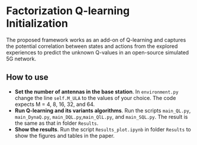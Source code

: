 # Factorization Q-learning Initialization

The proposed framework works as an add-on of Q-learning and captures the potential correlation between states and
actions from the explored experiences to predict the unknown Q-values in an open-source simulated 5G network.

## How to use
* **Set the number of antennas in the base station**. In `environment.py` change the line `self.M_ULA` to the values of your choice. The code expects M = 4, 8, 16, 32, and 64.
* **Run Q-learning and its variants algorithms**. Run the scripts `main_QL.py`, `main_DynaQ.py`, `main_DQL.py`,`main_QlL.py`,  and `main_SQL.py`. The result is the same as that in folder `Results`.  
* **Show the results**. Run the script `Results_plot.ipynb` in folder `Results` to show the figures and tables in the paper.
